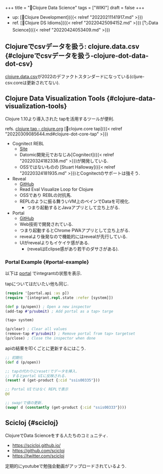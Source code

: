 +++
title = "📝Clojure Data Science"
tags = ["WIKI"]
draft = false
+++

-   up: [📁Clojure Development]({{< relref "20220211141917.md" >}})
-   ref. [📝Clojure DS Idioms]({{< relref "20220425094152.md" >}}) [🏷Data Science]({{< relref "20220424053409.md" >}})


## Clojureでcsvデータを扱う: clojure.data.csv {#clojureでcsvデータを扱う-clojure-dot-data-dot-csv}

[clojure.data.csv](https://github.com/clojure/data.csv)が2022のデファクトスタンダードになっている(cljure-csv.coreは更新されてない).


## Clojure Data Visualization Tools {#clojure-data-visualization-tools}

Clojure 1.10より導入された tapを活用するツールが便利.

refs. [clojure tap - clojure.org](https://clojure.org/reference/repl_and_main#_tap) [📝clojure.core tap]({{< relref "20220309085644.md#clojure-dot-core-tap" >}})

-   Cognitect REBL
    -   [Site](https://docs.datomic.com/cloud/other-tools/REBL.html)
    -   Datomic開発元でおなじみ[Cognitect]({{< relref "20220324182338.md" >}})が開発している.
    -   OSSではないものの [Stuart Halloway]({{< relref "20220324181935.md" >}})とCognitectのサポートは強そう.
-   Reveal
    -   [GitHub](https://github.com/vlaaad/reveal)
    -   Read Eval Visualize Loop for Clojure
    -   OSSであり REBLの対抗馬.
    -   REPLのように振る舞ういVM上のペインでDataを可視化.
        -   つまり起動するとJavaアプリとして立ち上がる.
-   Portal
    -   [GitHub](https://github.com/djblue/portal)
    -   Web技術で開発されている.
    -   つまり起動するとChrome PWAアプリとして立ち上がる.
    -   revealより後発なので機能的にはrevealが先行している.
    -   UIがrevealよりもイケイケ感がある.
        -   (revealはEclipse感があり若干のダサさがある).


### Portal Example {#portal-example}

以下は [portal](https://github.com/djblue/portal) でintegrantの状態を表示.

tapについてはだいたい他も同じ.

```clojure
(require '[portal.api :as p])
(require '[integrant.repl.state :refer [system]])

(def p (p/open)) ; Open a new inspector
(add-tap #'p/submit) ; Add portal as a tap> targe

(tap> system)

(p/clear) ; Clear all values
(remove-tap #'p/submit) ; Remove portal from tap> targetset
(p/close) ; Close the inspector when done
```

apiの結果を叩くごとに更新するにはこう.

```clojure
;; 初期化
(def d (p/open))

;; tapの代わりにreset!でデータを挿入.
;; するとportal UIに反映される.
(reset! d (get-product {:cid "ssis00335"}))

;; Portal UIではなく REPLで表示
@d

;; swap!で値の更新.
(swap! d (constantly (get-product {:cid "ssis00333"})))
```


## Scicloj {#scicloj}

ClojureでData Scienceをする人たちのコミュニティ.

-   <https://scicloj.github.io/>
-   <https://github.com/scicloj>
-   <https://twitter.com/scicloj>

定期的にyoutubeで勉強会動画がアップロードされているよう.
